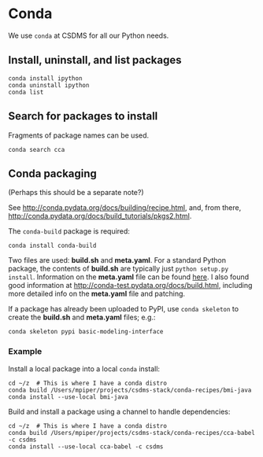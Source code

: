 # Conda

We use `conda` at CSDMS for all our Python needs.

## Install, uninstall, and list packages

    conda install ipython
    conda uninstall ipython
    conda list

## Search for packages to install

Fragments of package names can be used.

    conda search cca

## Conda packaging

(Perhaps this should be a separate note?)

See http://conda.pydata.org/docs/building/recipe.html,
and, from there,
http://conda.pydata.org/docs/build_tutorials/pkgs2.html.

The `conda-build` package is required:

    conda install conda-build

Two files are used: **build.sh** and **meta.yaml**.
For a standard Python package,
the contents of **build.sh** are typically just
`python setup.py install`.
Information on the **meta.yaml** file
can be found [here](http://conda.pydata.org/docs/building/meta-yaml.html).
I also found good information at
http://conda-test.pydata.org/docs/build.html,
including more detailed info on the **meta.yaml** file
and patching.

If a package has already been uploaded to PyPI,
use `conda skeleton` to create the **build.sh** and **meta.yaml** files;
e.g.:

    conda skeleton pypi basic-modeling-interface


### Example

Install a local package into a local `conda` install:

    cd ~/z  # This is where I have a conda distro
    conda build /Users/mpiper/projects/csdms-stack/conda-recipes/bmi-java
	conda install --use-local bmi-java

Build and install a package using a channel to handle dependencies:

    cd ~/z  # This is where I have a conda distro
    conda build /Users/mpiper/projects/csdms-stack/conda-recipes/cca-babel -c csdms
	conda install --use-local cca-babel -c csdms

